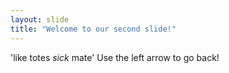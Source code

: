 ```yaml
---
layout: slide
title: "Welcome to our second slide!"
---
```

'like totes *sick* mate'
Use the left arrow to go back!
